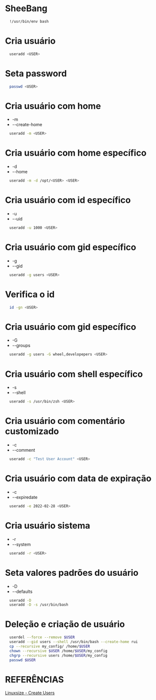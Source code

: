 # SheeBang
```sh
  !/usr/bin/env bash
```

# Cria usuário
```sh
  useradd <USER>
```

# Seta password
```sh
  passwd <USER>
```

# Cria usuário com home
* -m
* --create-home
```sh
  useradd -m <USER>
```

# Cria usuário com home específico
* -d
* --home
```sh
  useradd -m -d /opt/<USER> <USER>
```

# Cria usuário com id específico
* -u
* --uid
```sh
  useradd -u 1000 <USER>
```

# Cria usuário com gid específico
* -g
* --gid
```sh
  useradd -g users <USER>
```

# Verifica o id
```sh
  id -gn <USER>
```

# Cria usuário com gid específico
* -G
* --groups
```sh
  useradd -g users -G wheel,developepers <USER>
```

# Cria usuário com shell específico
* -s
* --shell
```sh
  useradd -s /usr/bin/zsh <USER>
```


# Cria usuário com comentário customizado
* -c
* --comment
```sh
  useradd -c "Test User Account" <USER>
```


# Cria usuário com data de expiração
* -c
* --expiredate
```sh
  useradd -e 2022-02-28 <USER>
```

# Cria usuário sistema
* -r
* --system
```sh
  useradd -r <USER>
```

# Seta valores padrões do usuário
* -D
* --defaults
```sh
  useradd -D
  useradd -D -s /usr/bin/bash
```

# Deleção e criação de usuário
```sh
  userdel --force --remove $USER
  useradd --gid users --shell /usr/bin/bash --create-home rui
  cp --recursive my_config/ /home/$USER
  chown --recursive $USER /home/$USER/my_config
  chgrp --recursive users /home/$USER/my_config
  passwd $USER
```

# REFERÊNCIAS
[Linuxsize - Create Users](https://linuxize.com/post/how-to-create-users-in-linux-using-the-useradd-command/)

